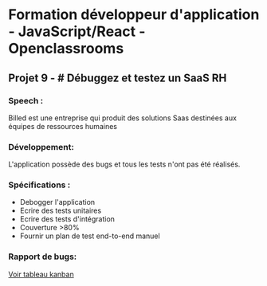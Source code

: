 
<H1> Formation développeur d'application - JavaScript/React - Openclassrooms</h1>

<h2>Projet 9 - # Débuggez et testez un SaaS RH</h2>

<h3>Speech :</h3>
Billed est une entreprise qui produit des solutions Saas destinées aux équipes de ressources humaines

<h3>Développement:</h3>
L'application possède des bugs et tous les tests n'ont pas été réalisés. 

<h3>Spécifications :</h3>

- Debogger l'application
- Ecrire des tests unitaires
- Ecrire des tests d'intégration
- Couverture >80%
- Fournir un plan de test end-to-end manuel

<h3>Rapport de bugs: </h3>
<a href="https://www.notion.so/a7a612fc166747e78d95aa38106a55ec?v=2a8d3553379c4366b6f66490ab8f0b90"> Voir tableau kanban
</a>






